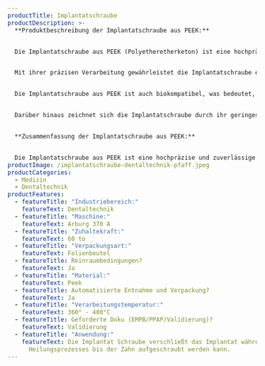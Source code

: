```yaml
---
productTitle: Implantatschraube
productDescription: >-
  **Produktbeschreibung der Implantatschraube aus PEEK:**


  Die Implantatschraube aus PEEK (Polyetheretherketon) ist eine hochpräzise und zuverlässige Lösung für orthopädische und dentalchirurgische Eingriffe. Hergestellt aus einem speziellen thermoplastischen Polymer bietet die Implantatschraube eine Kombination aus mechanischer Stabilität, Biokompatibilität und geringem Gewicht.


  Mit ihrer präzisen Verarbeitung gewährleistet die Implantatschraube eine einfache und sichere Implantation. Das Material PEEK ist bekannt für seine ausgezeichneten mechanischen Eigenschaften, einschließlich einer hohen Zugfestigkeit und Steifigkeit. Dadurch kann die Schraube eine optimale Stabilität bieten, um das implantierte Gewebe zu unterstützen und eine schnelle Heilung zu fördern.


  Die Implantatschraube aus PEEK ist auch biokompatibel, was bedeutet, dass sie mit dem umgebenden Gewebe gut verträglich ist und keine allergischen Reaktionen hervorruft. Dies ist besonders wichtig, um Entzündungen und Gewebeschäden zu minimieren und eine langfristige Integration des Implantats zu gewährleisten.


  Darüber hinaus zeichnet sich die Implantatschraube durch ihr geringes Gewicht aus, was den Komfort für den Patienten erhöht und die Belastung auf das umliegende Gewebe reduziert. Dies ist besonders vorteilhaft für Patienten, die sich einer umfangreichen chirurgischen Behandlung unterziehen und eine schnelle Genesung anstreben.


  **Zusammenfassung der Implantatschraube aus PEEK:**


  Die Implantatschraube aus PEEK ist eine hochpräzise und zuverlässige Lösung für orthopädische und dentalchirurgische Eingriffe. Hergestellt aus einem speziellen thermoplastischen Polymer bietet die Implantatschraube optimale mechanische Stabilität, Biokompatibilität und ein geringes Gewicht. Mit ihrer präzisen Verarbeitung ermöglicht sie eine einfache und sichere Implantation, während ihre biokompatiblen Eigenschaften Entzündungen und Gewebeschäden minimieren. Das leichte Gewicht der Schraube erhöht den Patientenkomfort und fördert eine schnelle Genesung. Die Implantatschraube aus PEEK ist eine ausgezeichnete Wahl für Patienten, die eine langfristige Stabilität und eine effektive Heilung benötigen.
productImage: /implantatschraube-dentaltechnik-pfaff.jpeg
productCategories:
  - Medizin
  - Dentaltechnik
productFeatures:
  - featureTitle: "Industriebereich:"
    featureText: Dentaltechnik
  - featureTitle: "Maschine:"
    featureText: Arburg 370 A
  - featureTitle: "Zuhaltekraft:"
    featureText: 60 to
  - featureTitle: "Verpackungsart:"
    featureText: Folienbeutel
  - featureTitle: Reinraumbedingungen?
    featureText: Ja
  - featureTitle: "Material:"
    featureText: Peek
  - featureTitle: Automatisierte Entnahme und Verpackung?
    featureText: Ja
  - featureTitle: "Verarbeitungstemperatur:"
    featureText: 360° - 400°C
  - featureTitle: Geforderte Doku (EMPB/PPAP/Validierung)?
    featureText: Validierung
  - featureTitle: "Anwendung:"
    featureText: Die Implantat Schraube verschließt das Implantat während des
      Heilungsprozesses bis der Zahn aufgeschraubt werden kann.
---
```


